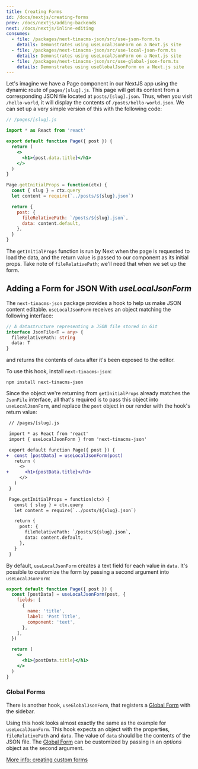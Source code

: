```yaml
---
title: Creating Forms
id: /docs/nextjs/creating-forms
prev: /docs/nextjs/adding-backends
next: /docs/nextjs/inline-editing
consumes:
  - file: /packages/next-tinacms-json/src/use-json-form.ts
    details: Demonstrates using useLocalJsonForm on a Next.js site
  - file: /packages/next-tinacms-json/src/use-local-json-form.ts
    details: Demonstrates using useLocalJsonForm on a Next.js site
  - file: /packages/next-tinacms-json/src/use-global-json-form.ts
    details: Demonstrates using useGlobalJsonForm on a Next.js site
---
```


Let's imagine we have a Page component in our NextJS app using the dynamic route of `pages/[slug].js`. This page will get its content from a corresponding JSON file located at `posts/[slug].json`. Thus, when you visit `/hello-world`, it will display the contents of `/posts/hello-world.json`. We can set up a very simple version of this with the following code:

```jsx
// /pages/[slug].js

import * as React from 'react'

export default function Page({ post }) {
  return (
    <>
      <h1>{post.data.title}</h1>
    </>
  )
}

Page.getInitialProps = function(ctx) {
  const { slug } = ctx.query
  let content = require(`../posts/${slug}.json`)

  return {
    post: {
      fileRelativePath: `/posts/${slug}.json`,
      data: content.default,
    },
  }
}
```

The `getInitialProps` function is run by Next when the page is requested to load the data, and the return value is passed to our component as its initial props. Take note of `fileRelativePath`; we'll need that when we set up the form.

## Adding a Form for JSON With _useLocalJsonForm_

The `next-tinacms-json` package provides a hook to help us make JSON content editable. `useLocalJsonForm` receives an object matching the following interface:

```typescript
// A datastructure representing a JSON file stored in Git
interface JsonFile<T = any> {
  fileRelativePath: string
  data: T
}
```

and returns the contents of `data` after it's been exposed to the editor.

To use this hook, install `next-tinacms-json`:

```
npm install next-tinacms-json
```

Since the object we're returning from `getInitialProps` already matches the `JsonFile` interface, all that's required is to pass this object into `useLocalJsonForm`, and replace the `post` object in our render with the hook's return value:

```diff
 // /pages/[slug].js

 import * as React from 'react'
 import { useLocalJsonForm } from 'next-tinacms-json'

 export default function Page({ post }) {
+  const [postData] = useLocalJsonForm(post)
   return (
     <>
+      <h1>{postData.title}</h1>
     </>
   )
 }

 Page.getInitialProps = function(ctx) {
   const { slug } = ctx.query
   let content = require(`../posts/${slug}.json`)

   return {
     post: {
       fileRelativePath: `/posts/${slug}.json`,
       data: content.default,
     },
   }
 }
```

By default, `useLocalJsonForm` creates a text field for each value in `data`. It's possible to customize the form by passing a second argument into `useLocalJsonForm`:

```jsx
export default function Page({ post }) {
  const [postData] = useLocalJsonForm(post, {
    fields: [
      {
        name: 'title',
        label: 'Post Title',
        component: 'text',
      },
    ],
  })

  return (
    <>
      <h1>{postData.title}</h1>
    </>
  )
}
```

### Global Forms

There is another hook, `useGlobalJsonForm`, that registers a [Global Form](https://tinacms.org/docs/concepts/forms#local--global-forms) with the sidebar.

Using this hook looks almost exactly the same as the example for `useLocalJsonForm`. This hook expects an object with the properties, `fileRelativePath` and `data`. The value of `data` should be the contents of the JSON file. The [Global Form](https://tinacms.org/docs/concepts/forms#local--global-forms) can be customized by passing in an _options_ object as the second argument.

[More info: creating custom forms](/docs/concepts/forms#creating-custom-forms)
